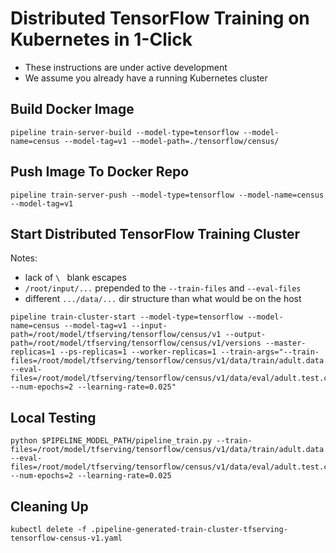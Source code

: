 # Distributed TensorFlow Training on Kubernetes in 1-Click
* These instructions are under active development
* We assume you already have a running Kubernetes cluster

## Build Docker Image
```
pipeline train-server-build --model-type=tensorflow --model-name=census --model-tag=v1 --model-path=./tensorflow/census/
```

## Push Image To Docker Repo
```
pipeline train-server-push --model-type=tensorflow --model-name=census --model-tag=v1
```

## Start Distributed TensorFlow Training Cluster
Notes:
* lack of `\ ` blank escapes
* `/root/input/...` prepended to the `--train-files` and `--eval-files`
* different `.../data/...` dir structure than what would be on the host
```
pipeline train-cluster-start --model-type=tensorflow --model-name=census --model-tag=v1 --input-path=/root/model/tfserving/tensorflow/census/v1 --output-path=/root/model/tfserving/tensorflow/census/v1/versions --master-replicas=1 --ps-replicas=1 --worker-replicas=1 --train-args="--train-files=/root/model/tfserving/tensorflow/census/v1/data/train/adult.data.csv --eval-files=/root/model/tfserving/tensorflow/census/v1/data/eval/adult.test.csv --num-epochs=2 --learning-rate=0.025"
```

## Local Testing
```
python $PIPELINE_MODEL_PATH/pipeline_train.py --train-files=/root/model/tfserving/tensorflow/census/v1/data/train/adult.data.csv --eval-files=/root/model/tfserving/tensorflow/census/v1/data/eval/adult.test.csv --num-epochs=2 --learning-rate=0.025
```

## Cleaning Up
```
kubectl delete -f .pipeline-generated-train-cluster-tfserving-tensorflow-census-v1.yaml
```
